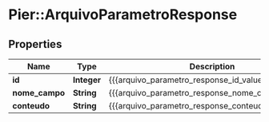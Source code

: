 # Pier::ArquivoParametroResponse

## Properties
Name | Type | Description | Notes
------------ | ------------- | ------------- | -------------
**id** | **Integer** | {{{arquivo_parametro_response_id_value}}} | [optional] 
**nome_campo** | **String** | {{{arquivo_parametro_response_nome_campo_value}}} | 
**conteudo** | **String** | {{{arquivo_parametro_response_conteudo_value}}} | 



